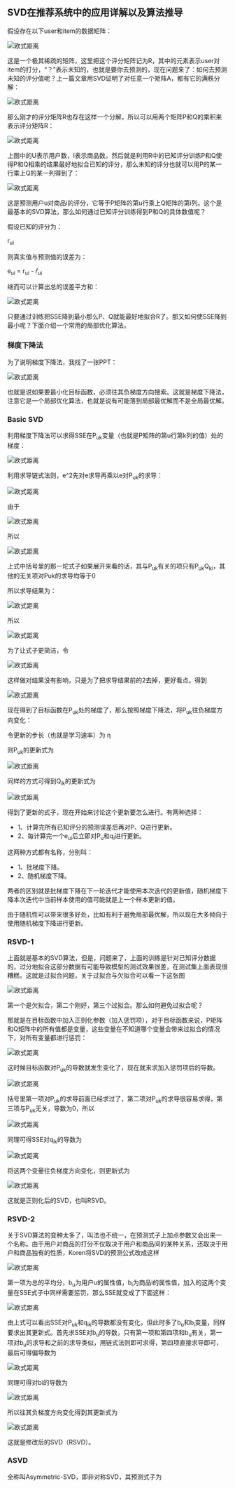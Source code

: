 ## SVD在推荐系统中的应用详解以及算法推导

假设存在以下user和item的数据矩阵：

![欧式距离](../../images/svd1.png)

这是一个极其稀疏的矩阵，这里把这个评分矩阵记为R，其中的元素表示user对item的打分，“？”表示未知的，也就是要你去预测的，现在问题来了：如何去预测未知的评分值呢？上一篇文章用SVD证明了对任意一个矩阵A，都有它的满秩分解：

![欧式距离](../../images/svd2.png)

那么刚才的评分矩阵R也存在这样一个分解，所以可以用两个矩阵P和Q的乘积来表示评分矩阵R：

![欧式距离](../../images/svd3.png)

上图中的U表示用户数，I表示商品数。然后就是利用R中的已知评分训练P和Q使得P和Q相乘的结果最好地拟合已知的评分，那么未知的评分也就可以用P的某一行乘上Q的某一列得到了：

![欧式距离](../../images/svd4.png)

这是预测用户u对商品i的评分，它等于P矩阵的第u行乘上Q矩阵的第i列。这个是最基本的SVD算法，那么如何通过已知评分训练得到P和Q的具体数值呢？

假设已知的评分为：

r<sub>ui</sub>

则真实值与预测值的误差为：

e<sub>ui</sub> = r<sub>ui</sub> - $\hat{r}$<sub>ui</sub>

继而可以计算出总的误差平方和：

![欧式距离](../../images/svd5.png)

只要通过训练把SSE降到最小那么P、Q就能最好地拟合R了。那又如何使SSE降到最小呢？下面介绍一个常用的局部优化算法。


### 梯度下降法

为了说明梯度下降法，我找了一张PPT：

![欧式距离](../../images/svd6.png)

也就是说如果要最小化目标函数，必须往其负梯度方向搜索。这就是梯度下降法，注意它是一个局部优化算法，也就是说有可能落到局部最优解而不是全局最优解。

### Basic SVD

利用梯度下降法可以求得SSE在P<sub>uk</sub>变量（也就是P矩阵的第u行第k列的值）处的梯度：

![欧式距离](../../images/svd7.png)

利用求导链式法则，e^2先对e求导再乘以e对P<sub>uk</sub>的求导：

![欧式距离](../../images/svd8.png)

由于

![欧式距离](../../images/svd9.png)

所以

![欧式距离](../../images/svd10.png)

上式中括号里的那一坨式子如果展开来看的话，其与P<sub>uk</sub>有关的项只有P<sub>uk</sub>Q<sub>ki</sub>，其他的无关项对Puk的求导均等于0

所以求导结果为：

![欧式距离](../../images/svd11.png)

所以

![欧式距离](../../images/svd12.png)

为了让式子更简洁，令

![欧式距离](../../images/svd13.png)

这样做对结果没有影响，只是为了把求导结果前的2去掉，更好看点。得到

![欧式距离](../../images/svd14.png)

现在得到了目标函数在P<sub>uk</sub>处的梯度了，那么按照梯度下降法，将P<sub>uk</sub>往负梯度方向变化：

令更新的步长（也就是学习速率）为 η

则P<sub>uk</sub>的更新式为


![欧式距离](../../images/svd15.png)

同样的方式可得到Q<sub>ik</sub>的更新式为

![欧式距离](../../images/svd16.png)

得到了更新的式子，现在开始来讨论这个更新要怎么进行。有两种选择：
- 1、计算完所有已知评分的预测误差后再对P、Q进行更新。
- 2、每计算完一个e<sub>ui</sub>后立即对P<sub>u</sub>和q<sub>i</sub>进行更新。
  
这两种方式都有名称，分别叫：
- 1、批梯度下降。
- 2、随机梯度下降。
 
两者的区别就是批梯度下降在下一轮迭代才能使用本次迭代的更新值，随机梯度下降本次迭代中当前样本使用的值可能就是上一个样本更新的值。

由于随机性可以带来很多好处，比如有利于避免局部最优解，所以现在大多倾向于使用随机梯度下降进行更新。

### RSVD-1

上面就是基本的SVD算法，但是，问题来了，上面的训练是针对已知评分数据的，过分地拟合这部分数据有可能导致模型的测试效果很差，在测试集上面表现很糟糕。这就是过拟合问题，关于过拟合与欠拟合可以看一下这张图

![欧式距离](../../images/svd17.png)

第一个是欠拟合，第二个刚好，第三个过拟合。那么如何避免过拟合呢？

那就是在目标函数中加入正则化参数（加入惩罚项），对于目标函数来说，P矩阵和Q矩阵中的所有值都是变量，这些变量在不知道哪个变量会带来过拟合的情况下，对所有变量都进行惩罚：

![欧式距离](../../images/svd18.png)

这时候目标函数对P<sub>uk</sub>的导数就发生变化了，现在就来求加入惩罚项后的导数。

![欧式距离](../../images/svd19.png)

括号里第一项对P<sub>uk</sub>的求导前面已经求过了，第二项对P<sub>uk</sub>的求导很容易求得，第三项与P<sub>uk</sub>无关，导数为0，所以

![欧式距离](../../images/svd20.png)

同理可得SSE对q<sub>ik</sub>的导数为

![欧式距离](../../images/svd21.png)

将这两个变量往负梯度方向变化，则更新式为

![欧式距离](../../images/svd22.png)

这就是正则化后的SVD，也叫RSVD。

### RSVD-2

关于SVD算法的变种太多了，叫法也不统一，在预测式子上加点参数又会出来一个名称。由于用户对商品的打分不仅取决于用户和商品间的某种关系，还取决于用户和商品独有的性质，Koren将SVD的预测公式改成这样

![欧式距离](../../images/svd23.png)

第一项为总的平均分，b<sub>u</sub>为用户u的属性值，b<sub>i</sub>为商品i的属性值，加入的这两个变量在SSE式子中同样需要惩罚，那么SSE就变成了下面这样：

![欧式距离](../../images/svd24.png)

由上式可以看出SSE对P<sub>uk</sub>和q<sub>ik</sub>的导数都没有变化，但此时多了b<sub>u</sub>和b<sub>i</sub>变量，同样要求出其更新式。首先求SSE对b<sub>u</sub>的导数，只有第一项和第四项和b<sub>u</sub>有关，第一项对b<sub>u</sub>的求导和之前的求导类似，用链式法则即可求得，第四项直接求导即可，最后可得偏导数为

![欧式距离](../../images/svd25.png)

同理可得对bi的导数为

![欧式距离](../../images/svd26.png)

所以往其负梯度方向变化得到其更新式为

![欧式距离](../../images/svd27.png)

这就是修改后的SVD（RSVD）。

### ASVD

全称叫Asymmetric-SVD，即非对称SVD，其预测式子为


